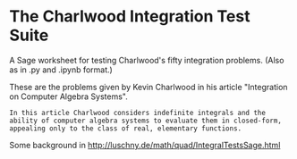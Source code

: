 The Charlwood Integration Test Suite
====================================

A Sage worksheet for testing Charlwood's fifty integration problems.
(Also as in .py and .ipynb format.)  

These are the problems given by Kevin Charlwood in his article 
"Integration on Computer Algebra Systems". 

    In this article Charlwood considers indefinite integrals and the 
    ability of computer algebra systems to evaluate them in closed-form,
    appealing only to the class of real, elementary functions.
    
Some background in 
http://luschny.de/math/quad/IntegralTestsSage.html
